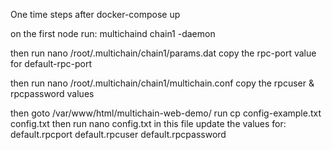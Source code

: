 One time steps after docker-compose up

on the first node run:
multichaind chain1 -daemon

then run 
nano /root/.multichain/chain1/params.dat
copy the rpc-port value for default-rpc-port

then run 
nano /root/.multichain/chain1/multichain.conf
copy the rpcuser & rpcpassword values

then goto /var/www/html/multichain-web-demo/
run
cp config-example.txt config.txt
then run
nano config.txt
in this file update the values for:
default.rpcport
default.rpcuser
default.rpcpassword
